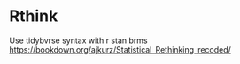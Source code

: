
<!-- README.md is generated from README.Rmd. Please edit that file -->

# Rthink

<!-- badges: start -->

<!-- badges: end -->

Use tidybvrse syntax with r stan brms
<https://bookdown.org/ajkurz/Statistical_Rethinking_recoded/>
